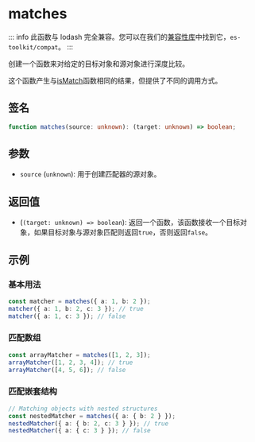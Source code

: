 # matches

::: info
此函数与 lodash 完全兼容。您可以在我们的[兼容性库](../../../compatibility.md)中找到它，`es-toolkit/compat`。
:::

创建一个函数来对给定的目标对象和源对象进行深度比较。

这个函数产生与[isMatch](./isMatch.md)函数相同的结果，但提供了不同的调用方式。

## 签名

```typescript
function matches(source: unknown): (target: unknown) => boolean;
```

## 参数

- `source` (`unknown`): 用于创建匹配器的源对象。

## 返回值

- (`(target: unknown) => boolean`): 返回一个函数，该函数接收一个目标对象，如果目标对象与源对象匹配则返回`true`，否则返回`false`。

## 示例

### 基本用法

```typescript
const matcher = matches({ a: 1, b: 2 });
matcher({ a: 1, b: 2, c: 3 }); // true
matcher({ a: 1, c: 3 }); // false
```

### 匹配数组

```typescript
const arrayMatcher = matches([1, 2, 3]);
arrayMatcher([1, 2, 3, 4]); // true
arrayMatcher([4, 5, 6]); // false
```

### 匹配嵌套结构

```typescript
// Matching objects with nested structures
const nestedMatcher = matches({ a: { b: 2 } });
nestedMatcher({ a: { b: 2, c: 3 } }); // true
nestedMatcher({ a: { c: 3 } }); // false
```
